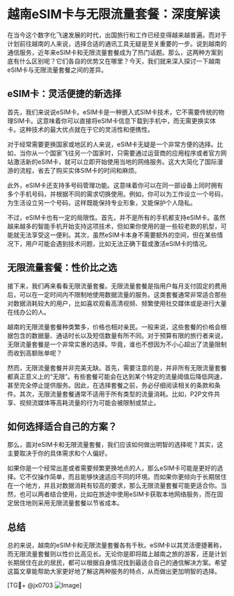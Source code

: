 # 越南eSIM卡与无限流量套餐：深度解读

在当今这个数字化飞速发展的时代，出国旅行和工作已经变得越来越普遍。而对于计划前往越南的人来说，选择合适的通讯工具无疑是至关重要的一步。说到越南的通信服务，近年来eSIM卡和无限流量套餐成为了热门话题。那么，这两种方案到底有什么区别呢？它们各自的优势又在哪里？今天，我们就来深入探讨一下越南eSIM卡与无限流量套餐之间的差异。

## eSIM卡：灵活便捷的新选择

首先，我们来说说eSIM卡。eSIM卡是一种嵌入式SIM卡技术，它不需要传统的物理SIM卡。这意味着你可以直接将eSIM卡信息下载到手机中，而无需更换实体卡。这种技术的最大优点就在于它的灵活性和便携性。

对于经常需要更换国家或地区的人来说，eSIM卡无疑是一个非常方便的选择。比如，当你从一个国家飞往另一个国家时，只需要通过运营商的应用程序或者官方网站激活新的eSIM卡，就可以立即开始使用当地的网络服务。这大大简化了国际漫游的流程，省去了购买实体SIM卡的时间和麻烦。

此外，eSIM卡还支持多号码管理功能。这意味着你可以在同一部设备上同时拥有多个手机号码，并根据不同的需求切换使用。例如，你可以为工作设立一个号码，为生活设立另一个号码，这样既能保持专业形象，又能保护个人隐私。

不过，eSIM卡也有一定的局限性。首先，并不是所有的手机都支持eSIM卡。虽然越来越多的智能手机开始支持这项技术，但如果你使用的是一些较老款的机型，可能就无法享受这一便利。其次，虽然eSIM卡本身不需要额外的空间，但在某些情况下，用户可能会遇到技术问题，比如无法正确下载或激活eSIM卡的情况。

## 无限流量套餐：性价比之选

接下来，我们再来看看无限流量套餐。无限流量套餐是指用户每月支付固定的费用后，可以在一定时间内不限制地使用数据流量的服务。这类套餐通常非常适合那些对数据消耗较大的用户，比如喜欢观看高清视频、频繁使用社交媒体或是进行大量在线办公的人。

越南的无限流量套餐种类繁多，价格也相对亲民。一般来说，这些套餐的价格会根据包含的数据量、通话时长以及短信数量有所不同。对于预算有限的旅行者来说，无限流量套餐是一个非常实惠的选择。毕竟，谁也不想因为不小心超出了流量限制而收到高额账单呢？

然而，无限流量套餐并非完美无缺。首先，需要注意的是，并非所有无限流量套餐都真正意义上的“无限”。有些套餐可能会在达到某个特定的流量阈值后降低网速，甚至完全停止提供服务。因此，在选择套餐之前，务必仔细阅读相关的条款和条件。其次，无限流量套餐通常不适用于所有类型的流量消耗。比如，P2P文件共享、视频流媒体等高耗流量的行为可能会被限制或禁止。

## 如何选择适合自己的方案？

那么，面对eSIM卡和无限流量套餐，我们应该如何做出明智的选择呢？其实，这主要取决于你的具体需求和个人偏好。

如果你是一个经常出差或者需要频繁更换地点的人，那么eSIM卡可能是更好的选择。它不仅操作简单，而且能够快速适应不同的环境。而如果你更倾向于长期居住在一个地方，并且对数据消耗有较高的要求，那么无限流量套餐可能更适合你。当然，也可以两者结合使用，比如在旅途中使用eSIM卡获取本地网络服务，而在固定居住地则采用无限流量套餐以节省成本。

## 总结

总的来说，越南的eSIM卡和无限流量套餐各有千秋。eSIM卡以其灵活便捷著称，而无限流量套餐则以性价比高见长。无论你是即将踏上越南之旅的游客，还是计划长期居住在此的居民，都可以根据自身情况找到最适合自己的通信解决方案。希望这篇文章能帮助大家更好地了解这两种服务的特点，从而做出更加明智的选择。

[TG💪+ @jx0703 ![Image](https://github.com/user-attachments/assets/dbca1d08-cadb-493c-b0ec-ad6f7a83f270)]